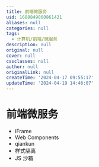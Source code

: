 ```yaml
---
title: 前端微服务
uid: 1688849860861421
aliases: null
categories: null
tags:
  - 计算机/前端/微服务
description: null
original: null
cover: null
cssclasses: null
author: null
originalLink: null
createTime: '2024-04-17 09:55:17'
updateTime: '2024-04-19 14:46:07'
---
```


# 前端微服务

- iFrame
- Web Components
- qiankun
- 样式隔离
- JS 沙箱
